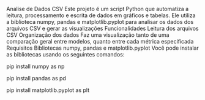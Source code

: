 Analise de Dados CSV
Este projeto é um script Python que automatiza a leitura, processamento e escrita de dados em gráficos e tabelas. Ele utiliza a biblioteca numpy, pandas e matplotlib.pyplot para analisar os dados dos arquivos CSV e gerar as visualizações
Funcionalidades
Leitura dos arquivos CSV
Organização dos dados
Faz uma visualização tanto de uma comparação geral entre modelos, quanto entre cada métrica especificada
Requisitos
Bibliotecas numpy, pandas e matplotlib.pyplot
Você pode instalar as bibliotecas usando os seguintes comandos:

pip install numpy as np

pip install pandas as pd

pip install matplotlib.pyplot as plt
